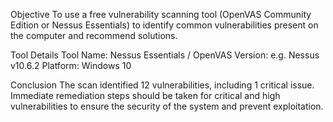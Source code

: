 Objective 
To use a free vulnerability scanning tool (OpenVAS Community Edition or Nessus Essentials) to identify common vulnerabilities present on the computer and recommend solutions.

 Tool Details 
Tool Name: Nessus Essentials / OpenVAS 
Version: e.g. Nessus v10.6.2 
Platform: Windows 10 

 Conclusion 
The scan identified 12 vulnerabilities, including 1 critical issue. Immediate remediation steps should be taken for critical and high vulnerabilities to ensure the security of the system and prevent exploitation.
